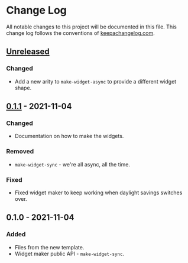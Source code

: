 # Change Log
All notable changes to this project will be documented in this file. This change log follows the conventions of [keepachangelog.com](http://keepachangelog.com/).

## [Unreleased]
### Changed
- Add a new arity to `make-widget-async` to provide a different widget shape.

## [0.1.1] - 2021-11-04
### Changed
- Documentation on how to make the widgets.

### Removed
- `make-widget-sync` - we're all async, all the time.

### Fixed
- Fixed widget maker to keep working when daylight savings switches over.

## 0.1.0 - 2021-11-04
### Added
- Files from the new template.
- Widget maker public API - `make-widget-sync`.

[Unreleased]: https://github.com/your-name/dtypemat/compare/0.1.1...HEAD
[0.1.1]: https://github.com/your-name/dtypemat/compare/0.1.0...0.1.1
